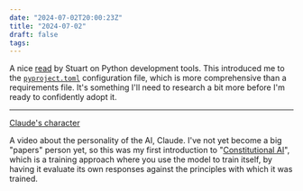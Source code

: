 ```yaml
---
date: "2024-07-02T20:00:23Z"
title: "2024-07-02"
draft: false
tags:
---
```


A nice [read](https://www.stuartellis.name/articles/python-modern-practices) by Stuart on Python development tools.
This introduced me to the [`pyproject.toml`](https://www.pyopensci.org/python-package-guide/package-structure-code/pyproject-toml-python-package-metadata.html) configuration file, which is more comprehensive than a requirements file.
It's something I'll need to research a bit more before I'm ready to confidently adopt it.

---

[Claude's character](https://www.anthropic.com/research/claude-character)

A video about the personality of the AI, Claude.
I've not yet become a big "papers" person yet, so this was my first introduction to "[Constitutional AI](https://arxiv.org/abs/2212.08073)", which is a training approach where you use the model to train itself, by having it evaluate its own responses against the principles with which it was trained.

